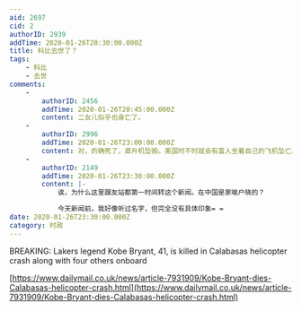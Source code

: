 ```yaml
---
aid: 2697
cid: 2
authorID: 2939
addTime: 2020-01-26T20:30:00.000Z
title: 科比去世了？
tags:
    - 科比
    - 去世
comments:
    -
        authorID: 2456
        addTime: 2020-01-26T20:45:00.000Z
        content: 二女儿似乎也身亡了。
    -
        authorID: 2996
        addTime: 2020-01-26T23:00:00.000Z
        content: 对，的确死了，直升机坠毁。美国时不时就会有富人坐着自己的飞机坠亡。
    -
        authorID: 2149
        addTime: 2020-01-26T23:30:00.000Z
        content: |-
            诶，为什么这里跟友站都第一时间转这个新闻。在中国是家喻户晓的？

            今天新闻前，我好像听过名字，但完全没有具体印象= =
date: 2020-01-26T23:30:00.000Z
category: 时政
---
```


BREAKING: Lakers legend Kobe Bryant, 41, is killed in Calabasas helicopter crash along with four others onboard

[https://www.dailymail.co.uk/news/article-7931909/Kobe-Bryant-dies-Calabasas-helicopter-crash.html](https://www.dailymail.co.uk/news/article-7931909/Kobe-Bryant-dies-Calabasas-helicopter-crash.html)
